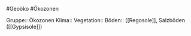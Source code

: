 #Geoöko #Ökozonen

Gruppe:: Ökozonen
Klima::
Vegetation::
Böden:: [[Regosole]], Salzböden ([[Gypsisole]])